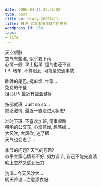 ```yaml
---
date: 2006-04-11 23:10:59
type: post
title_en: diary-20060411
title: 日记_贰零零陆年肆月拾壹日
wordpress_id: 253
tags:
- life
---
```


天空很脏  
空气有些湿, 似乎要下雨  
心情一般, 早上挺早, 运气也还不错  
LP: 堵车, 不算迟到, 可能是交通事故...

昨晚的尾巴, 挺麻烦, 忙碌...  
免费的午餐  
担心LP: 最近有些亚健康

按部就班, Just so so...    
缺乏激情, 最近一直没进入状态!

准时下班, 不喜欢加班, 同事顺路  
嘎哟的公交车, 心烦意燥, 想骂娘...  
大风吹, 大风吹, 迷了眼  
天气也变态了...

季节的问题? 天气的原因?  
似乎大家心情都不好, 努力调节, 自己不能先崩溃  
晚上忽然又感到压力

洗澡...今天风沙大...  
明天降温...注意添衣服...
